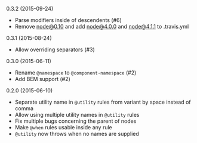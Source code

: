 0.3.2 (2015-09-24)
  - Parse modifiers inside of descendents (#6)
  - Remove node@0.10 and add node@4.0.0 and node@4.1.1 to .travis.yml

0.3.1 (2015-08-24)
  - Allow overriding separators (#3)

0.3.0 (2015-06-11)
  - Rename `@namespace` to `@component-namespace` (#2)
  - Add BEM support (#2)

0.2.0 (2015-06-10)
  - Separate utility name in `@utility` rules from variant by space instead of
      comma
  - Allow using multiple utility names in `@utility` rules
  - Fix multiple bugs concerning the parent of nodes
  - Make `@when` rules usable inside any rule
  - `@utility` now throws when no names are supplied
